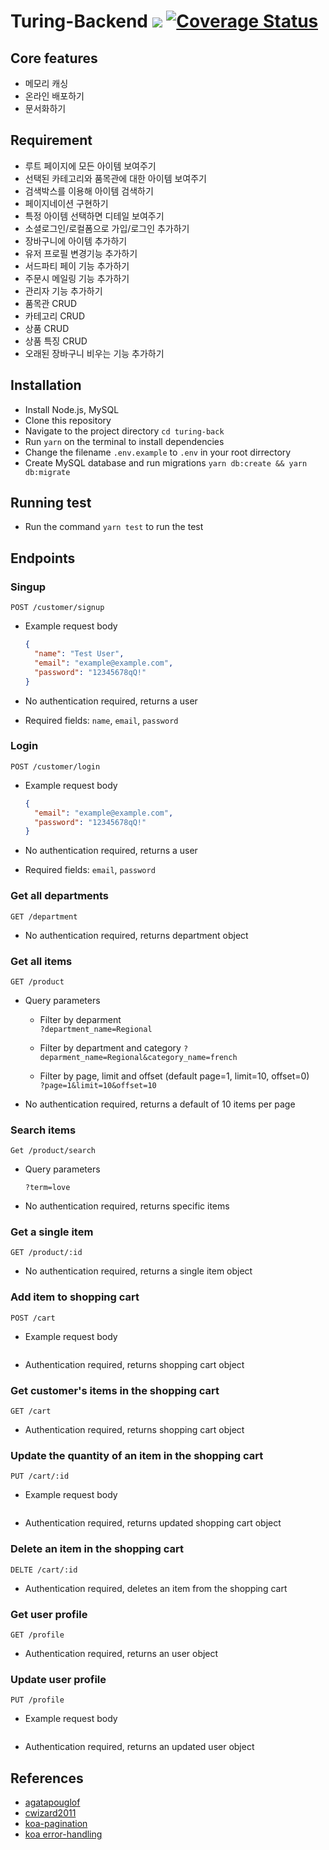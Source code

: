# Turing-Backend ![](https://api.travis-ci.org/Yangeok/turing-back.svg?branch=master) [![Coverage Status](https://coveralls.io/repos/github/Yangeok/turing-back/badge.svg?branch=master)](https://coveralls.io/github/Yangeok/turing-back?branch=master)

## Core features

- 메모리 캐싱
- 온라인 배포하기
- 문서화하기

## Requirement

- 루트 페이지에 모든 아이템 보여주기
- 선택된 카테고리와 품목관에 대한 아이템 보여주기
- 검색박스를 이용해 아이템 검색하기
- 페이지네이션 구현하기
- 특정 아이템 선택하면 디테일 보여주기
- 소셜로그인/로컬폼으로 가입/로그인 추가하기
- 장바구니에 아이템 추가하기
- 유저 프로필 변경기능 추가하기
- 서드파티 페이 기능 추가하기
- 주문시 메일링 기능 추가하기
- 관리자 기능 추가하기
- 품목관 CRUD
- 카테고리 CRUD
- 상품 CRUD
- 상품 특징 CRUD
- 오래된 장바구니 비우는 기능 추가하기

## Installation

- Install Node.js, MySQL
- Clone this repository
- Navigate to the project directory `cd turing-back`
- Run `yarn` on the terminal to install dependencies
- Change the filename `.env.example` to `.env` in your root dirrectory
- Create MySQL database and run migrations `yarn db:create && yarn db:migrate`

## Running test

- Run the command `yarn test` to run the test

## Endpoints

### Singup

`POST /customer/signup`

- Example request body

  ```json
  {
    "name": "Test User",
    "email": "example@example.com",
    "password": "12345678qQ!"
  }
  ```

- No authentication required, returns a user
- Required fields: `name`, `email`, `password`

### Login

`POST /customer/login`

- Example request body

  ```json
  {
    "email": "example@example.com",
    "password": "12345678qQ!"
  }
  ```

- No authentication required, returns a user
- Required fields: `email`, `password`

### Get all departments

`GET /department`

- No authentication required, returns department object

### Get all items

`GET /product`

- Query parameters

  - Filter by deparment  
     `?department_name=Regional`

  - Filter by department and category
    `?deparment_name=Regional&category_name=french`

  - Filter by page, limit and offset (default page=1, limit=10, offset=0)  
    `?page=1&limit=10&offset=10`

- No authentication required, returns a default of 10 items per page

### Search items

`Get /product/search`

- Query parameters

  `?term=love`

- No authentication required, returns specific items

### Get a single item

`GET /product/:id`

- No authentication required, returns a single item object

### Add item to shopping cart

`POST /cart`

- Example request body

  ```json

  ```

- Authentication required, returns shopping cart object

### Get customer's items in the shopping cart

`GET /cart`

- Authentication required, returns shopping cart object

### Update the quantity of an item in the shopping cart

`PUT /cart/:id`

- Example request body

  ```json

  ```

- Authentication required, returns updated shopping cart object

### Delete an item in the shopping cart

`DELTE /cart/:id`

- Authentication required, deletes an item from the shopping cart

### Get user profile

`GET /profile`

- Authentication required, returns an user object

### Update user profile

`PUT /profile`

- Example request body

  ```json

  ```

- Authentication required, returns an updated user object

## References

- [agatapouglof](https://github.com/Yangeok/turinb-back-ref-01)
  <!-- (https://github.com/agatapouglof/turing-backend/blob/master/controllers/errors.js) -->
- [cwizard2011](https://github.com/Yangeok/turinb-back-ref-02)
  <!-- (https://github.com/cwizard2011/turing-shop/blob/master/server/helpers/mailer/Mailer.js) -->
- [koa-pagination](https://github.com/uphold/koa-pagination)
- [koa error-handling](https://github.com/koajs/koa/blob/master/docs/error-handling.md)
